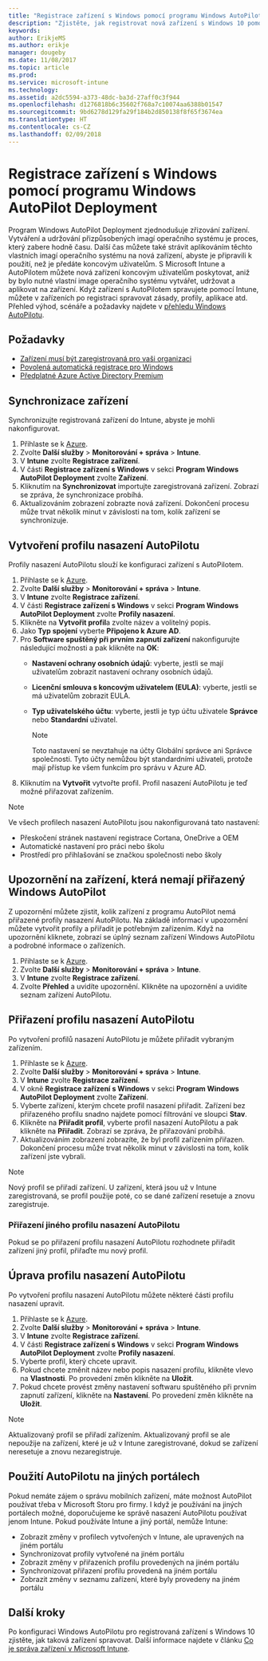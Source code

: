 ```yaml
---
title: "Registrace zařízení s Windows pomocí programu Windows AutoPilot Deployment"
description: "Zjistěte, jak registrovat nová zařízení s Windows 10 pomocí programu Windows AutoPilot Deployment."
keywords: 
author: ErikjeMS
ms.author: erikje
manager: dougeby
ms.date: 11/08/2017
ms.topic: article
ms.prod: 
ms.service: microsoft-intune
ms.technology: 
ms.assetid: a2dc5594-a373-48dc-ba3d-27aff0c3f944
ms.openlocfilehash: d1276818b6c35602f768a7c10074aa6388b01547
ms.sourcegitcommit: 9bd6278d129fa29f184b2d850138f8f65f3674ea
ms.translationtype: HT
ms.contentlocale: cs-CZ
ms.lasthandoff: 02/09/2018
---
```

# <a name="enroll-windows-devices-using-windows-autopilot-deployment-program"></a>Registrace zařízení s Windows pomocí programu Windows AutoPilot Deployment
Program Windows AutoPilot Deployment zjednodušuje zřizování zařízení. Vytváření a udržování přizpůsobených imagí operačního systému je proces, který zabere hodně času. Další čas můžete také strávit aplikováním těchto vlastních imagí operačního systému na nová zařízení, abyste je připravili k použití, než je předáte koncovým uživatelům. S Microsoft Intune a AutoPilotem můžete nová zařízení koncovým uživatelům poskytovat, aniž by bylo nutné vlastní image operačního systému vytvářet, udržovat a aplikovat na zařízení. Když zařízení s AutoPilotem spravujete pomocí Intune, můžete v zařízeních po registraci spravovat zásady, profily, aplikace atd. Přehled výhod, scénáře a požadavky najdete v [přehledu Windows AutoPilotu](https://docs.microsoft.com/windows/deployment/windows-autopilot/windows-10-autopilot).

## <a name="prerequisites"></a>Požadavky
- [Zařízení musí být zaregistrovaná pro vaši organizaci](https://docs.microsoft.com/windows/deployment/windows-autopilot/windows-10-autopilot#device-registration-and-oobe-customization)
- [Povolená automatická registrace pro Windows](https://docs.microsoft.com/intune-classic/deploy-use/set-up-windows-device-management-with-microsoft-intune#enable-windows-10-automatic-enrollment)
- [Předplatné Azure Active Directory Premium](https://docs.microsoft.com/azure/active-directory/active-directory-get-started-premium) <!--&#40;[trial subscription](http://go.microsoft.com/fwlink/?LinkID=816845)&#41;-->

## <a name="synchronize-devices"></a>Synchronizace zařízení
Synchronizujte registrovaná zařízení do Intune, abyste je mohli nakonfigurovat.

1. Přihlaste se k [Azure](https://portal.azure.com/).
2. Zvolte **Další služby** > **Monitorování + správa** > **Intune**.
3. V **Intune** zvolte **Registrace zařízení**.
4. V části **Registrace zařízení s Windows** v sekci **Program Windows AutoPilot Deployment** zvolte **Zařízení**.
5. Kliknutím na **Synchronizovat** importujte zaregistrovaná zařízení. Zobrazí se zpráva, že synchronizace probíhá.
6. Aktualizováním zobrazení zobrazte nová zařízení. Dokončení procesu může trvat několik minut v závislosti na tom, kolik zařízení se synchronizuje.  

## <a name="create-an-autopilot-deployment-profile"></a>Vytvoření profilu nasazení AutoPilotu
Profily nasazení AutoPilotu slouží ke konfiguraci zařízení s AutoPilotem.
1. Přihlaste se k [Azure](https://portal.azure.com/). 
2. Zvolte **Další služby** > **Monitorování + správa** > **Intune**.
3. V **Intune** zvolte **Registrace zařízení**.
4. V části **Registrace zařízení s Windows** v sekci **Program Windows AutoPilot Deployment** zvolte **Profily nasazení**.
5. Klikněte na **Vytvořit profil**a zvolte název a volitelný popis. 
6. Jako **Typ spojení** vyberte **Připojeno k Azure AD**.
7. Pro **Software spuštěný při prvním zapnutí zařízení** nakonfigurujte následující možnosti a pak klikněte na **OK**: 
   - **Nastavení ochrany osobních údajů**: vyberte, jestli se mají uživatelům zobrazit nastavení ochrany osobních údajů. 
   - **Licenční smlouva s koncovým uživatelem (EULA)**: vyberte, jestli se má uživatelům zobrazit EULA.
   - **Typ uživatelského účtu**: vyberte, jestli je typ účtu uživatele **Správce** nebo **Standardní** uživatel.

     > [!Note]    
     > Toto nastavení se nevztahuje na účty Globální správce ani Správce společnosti. Tyto účty nemůžou být standardními uživateli, protože mají přístup ke všem funkcím pro správu v Azure AD.
8. Kliknutím na **Vytvořit** vytvořte profil. Profil nasazení AutoPilotu je teď možné přiřazovat zařízením.
     
> [!Note]    
> Ve všech profilech nasazení AutoPilotu jsou nakonfigurovaná tato nastavení:
> - Přeskočení stránek nastavení registrace Cortana, OneDrive a OEM
> - Automatické nastavení pro práci nebo školu
> - Prostředí pro přihlašování se značkou společnosti nebo školy    

## <a name="alerts-for-windows-autopilot-unassigned-devices-----163236---"></a>Upozornění na zařízení, která nemají přiřazený Windows AutoPilot <!-- 163236 -->
Z upozornění můžete zjistit, kolik zařízení z programu AutoPilot nemá přiřazené profily nasazení AutoPilotu. Na základě informací v upozornění můžete vytvořit profily a přiřadit je potřebným zařízením. Když na upozornění kliknete, zobrazí se úplný seznam zařízení Windows AutoPilotu a podrobné informace o zařízeních. 
1. Přihlaste se k [Azure](https://portal.azure.com/). 
2. Zvolte **Další služby** > **Monitorování + správa** > **Intune**.
3. V **Intune** zvolte **Registrace zařízení**.
4. Zvolte **Přehled** a uvidíte upozornění. Klikněte na upozornění a uvidíte seznam zařízení AutoPilotu.  

## <a name="assign-an-autopilot-deployment-profile"></a>Přiřazení profilu nasazení AutoPilotu
Po vytvoření profilů nasazení AutoPilotu je můžete přiřadit vybraným zařízením.

1. Přihlaste se k [Azure](https://portal.azure.com/). 
2. Zvolte **Další služby** > **Monitorování + správa** > **Intune**.
3. V **Intune** zvolte **Registrace zařízení**.
4. V okně **Registrace zařízení s Windows** v sekci **Program Windows AutoPilot Deployment** zvolte **Zařízení**.
5. Vyberte zařízení, kterým chcete profil nasazení přiřadit. Zařízení bez přiřazeného profilu snadno najdete pomocí filtrování ve sloupci **Stav**. 
6. Klikněte na **Přiřadit profil**, vyberte profil nasazení AutoPilotu a pak klikněte na **Přiřadit**. Zobrazí se zpráva, že přiřazování probíhá.
7. Aktualizováním zobrazení zobrazíte, že byl profil zařízením přiřazen. Dokončení procesu může trvat několik minut v závislosti na tom, kolik zařízení jste vybrali. 

> [!Note]
> Nový profil se přiřadí zařízení. U zařízení, která jsou už v Intune zaregistrovaná, se profil použije poté, co se dané zařízení resetuje a znovu zaregistruje.

### <a name="assign-a-different-autopilot-deployment-profile"></a>Přiřazení jiného profilu nasazení AutoPilotu
Pokud se po přiřazení profilu nasazení AutoPilotu rozhodnete přiřadit zařízení jiný profil, přiřaďte mu nový profil.  

## <a name="edit-an-autopilot-deployment-profile"></a>Úprava profilu nasazení AutoPilotu 
Po vytvoření profilu nasazení AutoPilotu můžete některé části profilu nasazení upravit.   
1. Přihlaste se k [Azure](https://portal.azure.com/). 
2. Zvolte **Další služby** > **Monitorování + správa** > **Intune**.
3. V **Intune** zvolte **Registrace zařízení**.
4. V části **Registrace zařízení s Windows** v sekci **Program Windows AutoPilot Deployment** zvolte **Profily nasazení**. 
5. Vyberte profil, který chcete upravit. 
6. Pokud chcete změnit název nebo popis nasazení profilu, klikněte vlevo na **Vlastnosti**. Po provedení změn klikněte na **Uložit**. 
7. Pokud chcete provést změny nastavení softwaru spuštěného při prvním zapnutí zařízení, klikněte na **Nastavení**. Po provedení změn klikněte na **Uložit**. 

> [!NOTE]
> Aktualizovaný profil se přiřadí zařízením. Aktualizovaný profil se ale nepoužije na zařízení, které je už v Intune zaregistrované, dokud se zařízení neresetuje a znovu nezaregistruje. 

## <a name="using-autopilot-in-other-portals"></a>Použití AutoPilotu na jiných portálech
Pokud nemáte zájem o správu mobilních zařízení, máte možnost AutoPilot používat třeba v Microsoft Storu pro firmy. I když je používání na jiných portálech možné, doporučujeme ke správě nasazení AutoPilotu používat jenom Intune. Pokud používáte Intune a jiný portál, nemůže Intune:
- Zobrazit změny v profilech vytvořených v Intune, ale upravených na jiném portálu
- Synchronizovat profily vytvořené na jiném portálu
- Zobrazit změny v přiřazeních profilu provedených na jiném portálu
- Synchronizovat přiřazení profilu provedená na jiném portálu
- Zobrazit změny v seznamu zařízení, které byly provedeny na jiném portálu

## <a name="next-steps"></a>Další kroky
Po konfiguraci Windows AutoPilotu pro registrovaná zařízení s Windows 10 zjistěte, jak taková zařízení spravovat. Další informace najdete v článku [Co je správa zařízení v Microsoft Intune](https://docs.microsoft.com/intune/device-management).